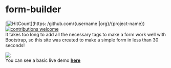 # form-builder
[![HitCount](https://hitt.herokuapp.com/{username||org}/{project-name}.svg)](https: /github.com/{username||org}/{project-name}) [![contributions welcome](https://img.shields.io/badge/contributions-welcome-brightgreen.svg?style=flat)](https://github.com/dwyl/esta/issues)
<br>
It takes too long to add all the necessary tags to make a form work well with Bootstrap, so this site was created to make a
simple form in less than 30 seconds!

<a href="http://tinypic.com?ref=euoy07" target="_blank"><img src="http://i63.tinypic.com/euoy07.jpg" border="0"></a>
<br>
You can see a basic live demo <a href="https://amanguchi.github.io/form-builder/" rel="nofollow">  <b>here </b></a>
